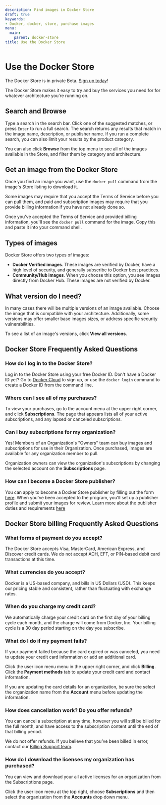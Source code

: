 ```yaml
---
description: Find images in Docker Store
draft: true
keywords:
- Docker, docker, store, purchase images
menu:
  main:
    parent: docker-store
title: Use the Docker Store
---
```


<!-- copied to the index so that this file appears -->

# Use the Docker Store

The Docker Store is in private Beta. [Sign up today](https://store.docker.com/beta)!

The Docker Store makes it easy to try and buy the services you need for for whatever architecture you're running on.

## Search and Browse

Type a search in the search bar. Click one of the suggested matches, or press
`Enter` to run a full search. The search returns any results that match in the
image name, description, or publisher name. If you run a complete search, you
can also limit your results by the product category.

You can also click **Browse** from the top menu to see all of the images
available in the Store, and filter them by category and architecture.

## Get an image from the Docker Store

Once you find an image you want, use the `docker pull` command from the
image's Store listing to download it.

Some images may require that you accept the Terms of Service before you can pull
them, and paid and subscription images may require that you provide billing
information if you have not already done so.

Once you've accepted the Terms of Service and provided billing information,
you'll see the `docker pull` command for the image. Copy this and paste it into
your command shell.

## Types of images

Docker Store offers two types of images:

* **Docker Verified images**. These images are verified by Docker, have a high level of security, and generally subscribe to Docker best practices.
* **Community/Hub images**. When you choose this option, you see images directly from Docker Hub. These images are not verified by Docker.

## What version do I need?

In many cases there will be multiple versions of an image available. Choose the
image that is compatible with your architecture. Additionally, some versions may
offer smaller base images sizes, or address specific security vulnerabilities.

To see a list of an image's versions, click **View all versions**.

## Docker Store Frequently Asked Questions

### How do I log in to the Docker Store?

Log in to the Docker Store using your free Docker ID. Don't have a Docker ID yet? Go to [Docker Cloud](https://cloud.docker.com/) to sign up, or use the `docker login` command to create a Docker ID from the command line.

### Where can I see all of my purchases?

To view your purchases, go to the account menu at the upper right corner, and
click **Subscriptions**. The page that appears lists all of your active
subscriptions, and any lapsed or canceled subscriptions.

### Can I buy subscriptions for my organization?

Yes! Members of an Organization's "Owners" team can buy images and subscriptions
for use in their Organization. Once purchased, images are available for any
organization member to pull.

Organization owners can view the organization's subscriptions by changing the
selected account on the **Subscriptions** page.

### How can I become a Docker Store publisher?

You can apply to become a Docker Store publisher by filling out
the form [here](https://store.docker.com/publisher/signup). When you've been
accepted to the program, you'll set up a publisher profile and submit your
images for review. Learn more about the publisher duties and requirements
[here](https://success.docker.com/Store)

## Docker Store billing Frequently Asked Questions

### What forms of payment do you accept?

The Docker Store accepts Visa, MasterCard, American Express, and Discover credit
cards. We do not accept ACH, EFT, or PIN-based debit card transactions at this
time.

### What currencies do you accept?

Docker is a US-based company, and bills in US Dollars (USD). This keeps our
pricing stable and consistent, rather than fluctuating with exchange rates.

### When do you charge my credit card?

We automatically charge your credit card on the first day of your billing cycle
each month, and the charge will come from Docker, Inc. Your billing cycle is a
30 day period starting on the day you subscribe.

### What do I do if my payment fails?

If your payment failed because the card expired or was canceled, you need to
update your credit card information or add an additional card.

Click the user icon menu menu in the upper right corner, and click
**Billing**. Click the **Payment methods** tab to update your credit card and
contact information.

If you are updating the card details for an organization, be sure the select the
organization name from the **Account** menu before updating the information.

### How does cancellation work? Do you offer refunds?

You can cancel a subscription at any time, however you will still be billed
for the full month, and have access to the subscription content until the end of
that billing period.

We do not offer refunds. If you believe that you’ve been billed in error,
contact our [Billing Support team](mailto:billing@docker.com).

### How do I download the licenses my organization has purchased?

You can view and download your all active licenses for an organization from the
Subscriptions page.

Click the user icon menu at the top right, choose **Subscriptions** and then
select the organization from the **Accounts** drop down menu.
